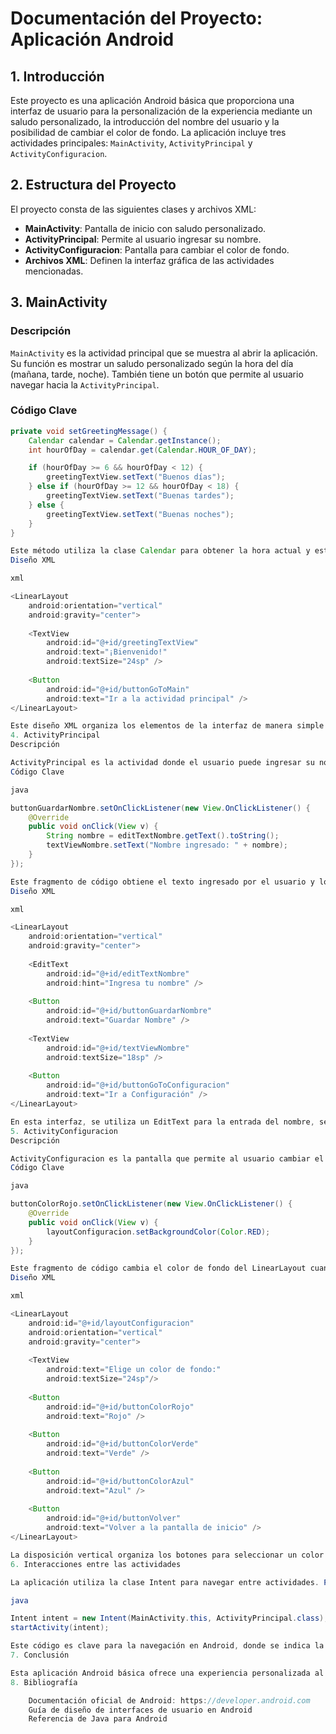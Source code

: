 # Documentación del Proyecto: Aplicación Android

## 1. Introducción
Este proyecto es una aplicación Android básica que proporciona una interfaz de usuario para la personalización de la experiencia mediante un saludo personalizado, la introducción del nombre del usuario y la posibilidad de cambiar el color de fondo. La aplicación incluye tres actividades principales: `MainActivity`, `ActivityPrincipal` y `ActivityConfiguracion`.

## 2. Estructura del Proyecto
El proyecto consta de las siguientes clases y archivos XML:

- **MainActivity**: Pantalla de inicio con saludo personalizado.
- **ActivityPrincipal**: Permite al usuario ingresar su nombre.
- **ActivityConfiguracion**: Pantalla para cambiar el color de fondo.
- **Archivos XML**: Definen la interfaz gráfica de las actividades mencionadas.

## 3. MainActivity

### Descripción
`MainActivity` es la actividad principal que se muestra al abrir la aplicación. Su función es mostrar un saludo personalizado según la hora del día (mañana, tarde, noche). También tiene un botón que permite al usuario navegar hacia la `ActivityPrincipal`.

### Código Clave

```java
private void setGreetingMessage() {
    Calendar calendar = Calendar.getInstance();
    int hourOfDay = calendar.get(Calendar.HOUR_OF_DAY);

    if (hourOfDay >= 6 && hourOfDay < 12) {
        greetingTextView.setText("Buenos días");
    } else if (hourOfDay >= 12 && hourOfDay < 18) {
        greetingTextView.setText("Buenas tardes");
    } else {
        greetingTextView.setText("Buenas noches");
    }
}

Este método utiliza la clase Calendar para obtener la hora actual y establecer un mensaje de saludo en función de si es mañana, tarde o noche.
Diseño XML

xml

<LinearLayout
    android:orientation="vertical"
    android:gravity="center">
    
    <TextView
        android:id="@+id/greetingTextView"
        android:text="¡Bienvenido!"
        android:textSize="24sp" />
    
    <Button
        android:id="@+id/buttonGoToMain"
        android:text="Ir a la actividad principal" />
</LinearLayout>

Este diseño XML organiza los elementos de la interfaz de manera simple y vertical, con un TextView para el saludo y un botón para navegar a la siguiente actividad.
4. ActivityPrincipal
Descripción

ActivityPrincipal es la actividad donde el usuario puede ingresar su nombre y verlo reflejado en la pantalla. También permite navegar a la ActivityConfiguracion para cambiar el color de fondo de la aplicación.
Código Clave

java

buttonGuardarNombre.setOnClickListener(new View.OnClickListener() {
    @Override
    public void onClick(View v) {
        String nombre = editTextNombre.getText().toString();
        textViewNombre.setText("Nombre ingresado: " + nombre);
    }
});

Este fragmento de código obtiene el texto ingresado por el usuario y lo muestra en el TextView correspondiente.
Diseño XML

xml

<LinearLayout
    android:orientation="vertical"
    android:gravity="center">
    
    <EditText
        android:id="@+id/editTextNombre"
        android:hint="Ingresa tu nombre" />
    
    <Button
        android:id="@+id/buttonGuardarNombre"
        android:text="Guardar Nombre" />
    
    <TextView
        android:id="@+id/textViewNombre"
        android:textSize="18sp" />
    
    <Button
        android:id="@+id/buttonGoToConfiguracion"
        android:text="Ir a Configuración" />
</LinearLayout>

En esta interfaz, se utiliza un EditText para la entrada del nombre, seguido de un botón para guardarlo y un TextView para mostrar el nombre ingresado.
5. ActivityConfiguracion
Descripción

ActivityConfiguracion es la pantalla que permite al usuario cambiar el color de fondo de la aplicación. El usuario puede elegir entre los colores rojo, verde y azul, y también volver a la pantalla principal.
Código Clave

java

buttonColorRojo.setOnClickListener(new View.OnClickListener() {
    @Override
    public void onClick(View v) {
        layoutConfiguracion.setBackgroundColor(Color.RED);
    }
});

Este fragmento de código cambia el color de fondo del LinearLayout cuando el usuario presiona el botón correspondiente.
Diseño XML

xml

<LinearLayout
    android:id="@+id/layoutConfiguracion"
    android:orientation="vertical"
    android:gravity="center">
    
    <TextView
        android:text="Elige un color de fondo:" 
        android:textSize="24sp"/>
    
    <Button
        android:id="@+id/buttonColorRojo"
        android:text="Rojo" />
    
    <Button
        android:id="@+id/buttonColorVerde"
        android:text="Verde" />
    
    <Button
        android:id="@+id/buttonColorAzul"
        android:text="Azul" />
    
    <Button
        android:id="@+id/buttonVolver"
        android:text="Volver a la pantalla de inicio" />
</LinearLayout>

La disposición vertical organiza los botones para seleccionar un color de fondo, y hay un botón adicional para volver a la actividad anterior.
6. Interacciones entre las actividades

La aplicación utiliza la clase Intent para navegar entre actividades. Por ejemplo, desde MainActivity, se inicia ActivityPrincipal, y desde allí, el usuario puede navegar a ActivityConfiguracion.

java

Intent intent = new Intent(MainActivity.this, ActivityPrincipal.class);
startActivity(intent);

Este código es clave para la navegación en Android, donde se indica la actividad de origen y la actividad de destino.
7. Conclusión

Esta aplicación Android básica ofrece una experiencia personalizada al usuario mediante un saludo dinámico, la posibilidad de ingresar su nombre y cambiar el color de fondo. El código es modular y organizado, con tres actividades principales que interactúan entre sí de manera eficiente.
8. Bibliografía

    Documentación oficial de Android: https://developer.android.com
    Guía de diseño de interfaces de usuario en Android
    Referencia de Java para Android